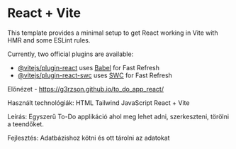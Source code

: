 # React + Vite

This template provides a minimal setup to get React working in Vite with HMR and some ESLint rules.

Currently, two official plugins are available:

- [@vitejs/plugin-react](https://github.com/vitejs/vite-plugin-react/blob/main/packages/plugin-react/README.md) uses [Babel](https://babeljs.io/) for Fast Refresh
- [@vitejs/plugin-react-swc](https://github.com/vitejs/vite-plugin-react-swc) uses [SWC](https://swc.rs/) for Fast Refresh

Előnézet - https://g3rzson.github.io/to_do_app_react/

Használt technológiák: HTML Tailwind JavaScript React + Vite

Leírás: Egyszerű To-Do applikáció ahol meg lehet adni, szerkeszteni, törölni a teendőket.

Fejlesztés: Adatbázishoz kötni és ott tárolni az adatokat
